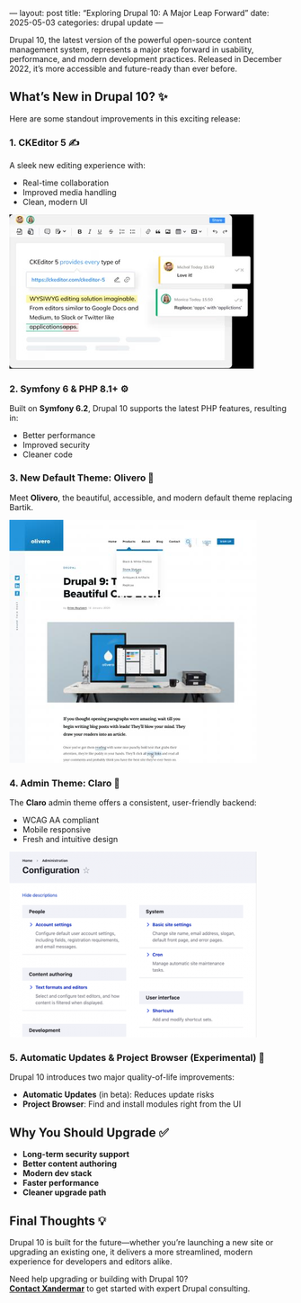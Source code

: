 —
layout: post
title: “Exploring Drupal 10: A Major Leap Forward”
date: 2025-05-03
categories: drupal update
—

Drupal 10, the latest version of the powerful open-source content management system, represents a major step forward in usability, performance, and modern development practices. Released in December 2022, it’s more accessible and future-ready than ever before.

## What’s New in Drupal 10? ✨

Here are some standout improvements in this exciting release:

### 1. CKEditor 5 ✍️  
A sleek new editing experience with:
- Real-time collaboration
- Improved media handling
- Clean, modern UI

![CKEditor 5 in action](assets/images/ckeditor.png)

### 2. Symfony 6 & PHP 8.1+ ⚙️  
Built on **Symfony 6.2**, Drupal 10 supports the latest PHP features, resulting in:
- Better performance
- Improved security
- Cleaner code

### 3. New Default Theme: Olivero 🎨  
Meet **Olivero**, the beautiful, accessible, and modern default theme replacing Bartik.

![Olivero theme screenshot](assets/images/olivero-theme.png)

### 4. Admin Theme: Claro 🧭  
The **Claro** admin theme offers a consistent, user-friendly backend:
- WCAG AA compliant
- Mobile responsive
- Fresh and intuitive design

![Claro admin UI](assets/images/claro-admin.png)

### 5. Automatic Updates & Project Browser (Experimental) 🚀  
Drupal 10 introduces two major quality-of-life improvements:
- **Automatic Updates** (in beta): Reduces update risks
- **Project Browser**: Find and install modules right from the UI

## Why You Should Upgrade ✅

- **Long-term security support**
- **Better content authoring**
- **Modern dev stack**
- **Faster performance**
- **Cleaner upgrade path**

## Final Thoughts 💡

Drupal 10 is built for the future—whether you’re launching a new site or upgrading an existing one, it delivers a more streamlined, modern experience for developers and editors alike.

Need help upgrading or building with Drupal 10?  
[**Contact Xandermar**](/contact-us) to get started with expert Drupal consulting.